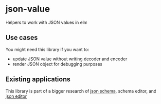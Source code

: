 # json-value

Helpers to work with JSON values in elm

## Use cases

You might need this library if you want to:

- update JSON value without writing decoder and encoder
- render JSON object for debugging purposes

## Existing applications

This library is part of a bigger research of [json schema](https://github.com/1602/elm-json-schema), schema editor, and [json editor](https://github.com/1602/json-editor)
